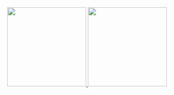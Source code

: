 <div align="center">
  <a href="https://github.com/andreiflancanova">
  <img height="180em" src="https://github-readme-stats.vercel.app/api/top-langs/?username=andreiflancanova&layout=compact&langs_count=5&theme=dracula"/>
  <img height="180em" src="https://github-readme-stats.vercel.app/api?username=andreiflancanova&show_icons=true&theme=dracula&include_all_commits=true&count_private=true"/>
</div>
